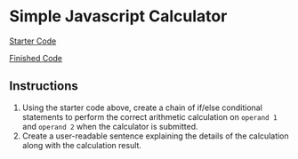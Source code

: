 # Simple Javascript Calculator

[Starter Code](starter)

[Finished Code](finished)

## Instructions
1. Using the starter code above, create a chain of if/else conditional statements to perform the correct arithmetic calculation on `operand 1` and `operand 2` when the calculator is submitted.
2. Create a user-readable sentence explaining the details of the calculation along with the calculation result.
